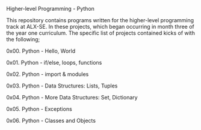 Higher-level Programming - Python

This repository contains programs written for the higher-level programming track at ALX-SE. In these projects, which began occurring in month three of the year one curriculum. The specific list of projects contained kicks of with the following;


0x00. Python - Hello, World

0x01. Python - if/else, loops, functions

0x02. Python - import & modules

0x03. Python - Data Structures: Lists, Tuples

0x04. Python - More Data Structures: Set, Dictionary

0x05. Python - Exceptions

0x06. Python - Classes and Objects
